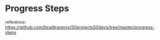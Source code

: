 # Progress Steps

reference: https://github.com/bradtraversy/50projects50days/tree/master/progress-steps
